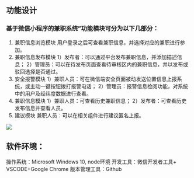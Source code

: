 ## 功能设计
### 基于微信小程序的兼职系统”功能模块可分为以下几部分：
1. 兼职信息浏览模块
用户登录之后可查看兼职信息，并选择对应的兼职进行参加。
2. 兼职信息发布模块
1）发布者：可以通过平台发布兼职信息，并添加描述信息；
2）管理员：可以在待发布页面查看待审核区内的兼职信息，并以发布或驳回选择是否通过。
3. 安全报警模块
1）兼职人员：可在微信端安全页面被动发送位置信息上报系统，或主动一键按钮拨打报警电话；
2）管理员：报警信息检阅功能，对系统中的用户及经纬度数据进行查看。
4. 兼职信息模块
1）兼职人员：可查看历史兼职信息；
2）发布者：可查看历史发布信息并查看人员。
5. 建议模块
兼职人员：可以在相关组件进行建议匿名上报。
<img src="http://119.23.63.196:8085/image/%E5%9B%BE%E7%89%871.png"  />

## 软件环境： 
 操作系统：Microsoft Windows 10, node环境
 开发工具：微信开发者工具+ VSCODE+Google Chrome
 版本管理工具：Github

